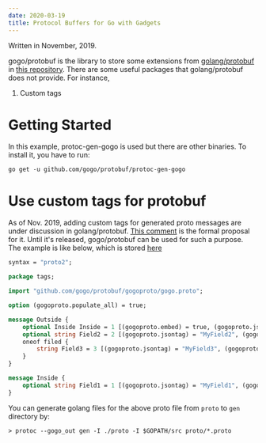 ```yaml
---
date: 2020-03-19
title: Protocol Buffers for Go with Gadgets
---
```

Written in November, 2019.

gogo/protobuf is the library to store some extensions from [golang/protobuf](https://github.com/golang/protobuf) in [this repository](https://github.com/gogo/protobuf).
There are some useful packages that golang/protobuf does not provide.
For instance,

1. Custom tags

# Getting Started
In this example, protoc-gen-gogo is used but there are other binaries.
To install it, you have to run:
```
go get -u github.com/gogo/protobuf/protoc-gen-gogo
```

# Use custom tags for protobuf

As of Nov. 2019, adding custom tags for generated proto messages are under discussion in golang/protobuf.
[This comment](https://github.com/golang/protobuf/issues/52#issuecomment-372462620) is the formal proposal for it.
Until it's released, gogo/protobuf can be used for such a purpose.
The example is like below, which is stored [here](https://github.com/gogo/protobuf/blob/3f2ed6d/test/tags/tags.proto)

```protobuf
syntax = "proto2";

package tags;

import "github.com/gogo/protobuf/gogoproto/gogo.proto";

option (gogoproto.populate_all) = true;

message Outside {
	optional Inside Inside = 1 [(gogoproto.embed) = true, (gogoproto.jsontag) = ""];
	optional string Field2 = 2 [(gogoproto.jsontag) = "MyField2", (gogoproto.moretags) = "xml:\",comment\""];
	oneof filed {
		string Field3 = 3 [(gogoproto.jsontag) = "MyField3", (gogoproto.moretags) = "xml:\",comment\""];
	}
}

message Inside {
	optional string Field1 = 1 [(gogoproto.jsontag) = "MyField1", (gogoproto.moretags) = "xml:\",chardata\""];
}
```

You can generate golang files for the above proto file from `proto` to `gen` directory by:

```
> protoc --gogo_out gen -I ./proto -I $GOPATH/src proto/*.proto
```
